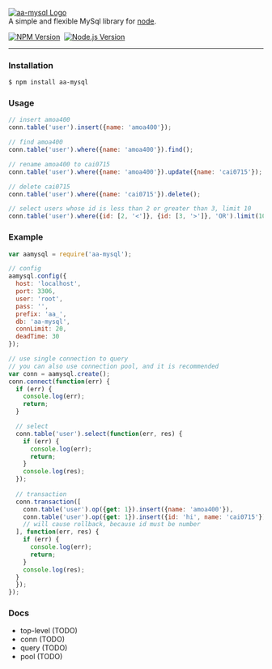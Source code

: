 [![aa-mysql Logo](http://cdn.amoa400.com/github/aa-mysql.small.png)](https://github.com/amoa400/aa-mysql)  
A simple and flexible MySql library for [node](http://nodejs.org).  

[![NPM Version](https://img.shields.io/npm/v/aa-mysql.svg?style=flat-square)](https://www.npmjs.org/package/aa-mysql)&nbsp;&nbsp;[![Node.js Version](https://img.shields.io/badge/node.js-%3E%3D_0.6-brightgreen.svg?style=flat-square)](http://nodejs.org/download/)


***

### Installation
```bash
$ npm install aa-mysql
```

### Usage
```js
// insert amoa400
conn.table('user').insert({name: 'amoa400'});

// find amoa400
conn.table('user').where({name: 'amoa400'}).find();

// rename amoa400 to cai0715
conn.table('user').where({name: 'amoa400'}).update({name: 'cai0715'});

// delete cai0715
conn.table('user').where({name: 'cai0715'}).delete();

// select users whose id is less than 2 or greater than 3, limit 10
conn.table('user').where({id: [2, '<']}, {id: [3, '>']}, 'OR').limit(10).select();
```

### Example
```js
var aamysql = require('aa-mysql');

// config
aamysql.config({
  host: 'localhost',
  port: 3306,
  user: 'root',
  pass: '',
  prefix: 'aa_',
  db: 'aa-mysql',
  connLimit: 20,
  deadTime: 30
});

// use single connection to query
// you can also use connection pool, and it is recommended
var conn = aamysql.create();
conn.connect(function(err) {
  if (err) {
    console.log(err);
    return;
  }

  // select
  conn.table('user').select(function(err, res) {
    if (err) {
      console.log(err);
      return;
    }
    console.log(res);
  });
  
  // transaction
  conn.transaction([
    conn.table('user').op({get: 1}).insert({name: 'amoa400'}),
    conn.table('user').op({get: 1}).insert({id: 'hi', name: 'cai0715'})
    // will cause rollback, because id must be number
  ], function(err, res) {
    if (err) {
      console.log(err);
      return;
    }
    console.log(res);
  }
  });
});
```

### Docs
  
  * top-level (TODO)
  * conn (TODO)
  * query (TODO)
  * pool (TODO)